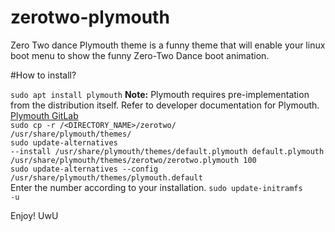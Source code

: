 # zerotwo-plymouth
Zero Two dance Plymouth theme is a funny theme that will enable your linux boot menu to show the funny Zero-Two Dance boot animation. </br>

#How to install? </br>

<code>sudo apt install plymouth</code>
<b>Note:</b> Plymouth requires pre-implementation from the distribution itself. Refer to developer documentation for Plymouth. <a href="https://gitlab.freedesktop.org/plymouth/plymouth">Plymouth GitLab</a></br>
<code>sudo cp -r /<DIRECTORY_NAME>/zerotwo/ /usr/share/plymouth/themes/</code></br>
<code>sudo update-alternatives --install /usr/share/plymouth/themes/default.plymouth default.plymouth /usr/share/plymouth/themes/zerotwo/zerotwo.plymouth 100</code></br>
<code>sudo update-alternatives --config /usr/share/plymouth/themes/plymouth.default</code></br>
Enter the number according to your installation.
<code>sudo update-initramfs -u</code>

Enjoy! UwU

